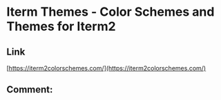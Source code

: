 # Iterm Themes - Color Schemes and Themes for Iterm2
## Link 
 [https://iterm2colorschemes.com/](https://iterm2colorschemes.com/) 
 ## Comment: